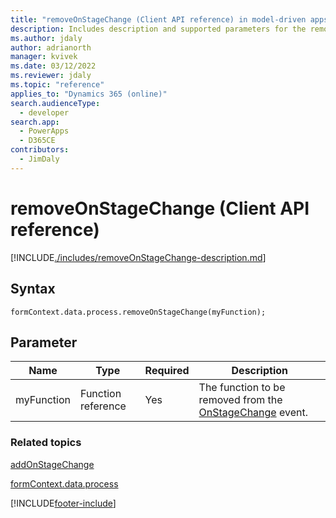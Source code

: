 ```yaml
---
title: "removeOnStageChange (Client API reference) in model-driven apps| MicrosoftDocs"
description: Includes description and supported parameters for the removeOnStageChange method.
ms.author: jdaly
author: adrianorth
manager: kvivek
ms.date: 03/12/2022
ms.reviewer: jdaly
ms.topic: "reference"
applies_to: "Dynamics 365 (online)"
search.audienceType: 
  - developer
search.app: 
  - PowerApps
  - D365CE
contributors:
  - JimDaly
---
```

# removeOnStageChange (Client API reference)

[!INCLUDE[./includes/removeOnStageChange-description.md](./includes/removeOnStageChange-description.md)]

## Syntax

`formContext.data.process.removeOnStageChange(myFunction);`

## Parameter

|Name|Type|Required|Description|
|--|--|--|--|
|myFunction|Function reference|Yes|The function to be removed from the [OnStageChange](../../events/onstagechange.md) event.|

### Related topics

[addOnStageChange](addOnStageChange.md)
 
[formContext.data.process](../../formContext-data-process.md)
 




[!INCLUDE[footer-include](../../../../../../includes/footer-banner.md)]